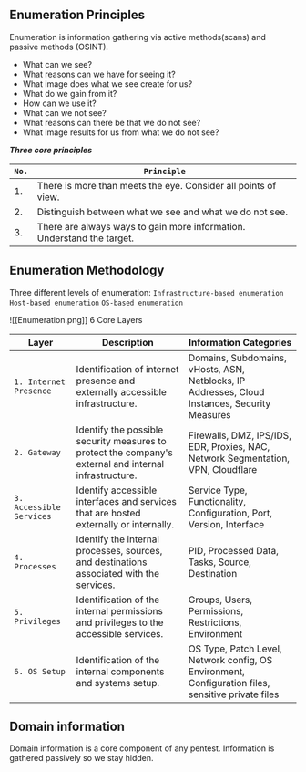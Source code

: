 ## Enumeration Principles
Enumeration is information gathering via active methods(scans) and passive methods (OSINT).

- What can we see?
- What reasons can we have for seeing it?
- What image does what we see create for us?
- What do we gain from it?
- How can we use it?
- What can we not see?
- What reasons can there be that we do not see?
- What image results for us from what we do not see?

***Three core principles***

| **`No.`** | **`Principle`**                                                        |
| --------- | ---------------------------------------------------------------------- |
| 1.        | There is more than meets the eye. Consider all points of view.         |
| 2.        | Distinguish between what we see and what we do not see.                |
| 3.        | There are always ways to gain more information. Understand the target. |

## Enumeration Methodology
Three different levels of enumeration: `Infrastructure-based enumeration` `Host-based enumeration` `OS-based enumeration`

![[Enumeration.png]]
6 Core Layers

| **Layer**                | **Description**                                                                                        | **Information Categories**                                                                         |
| ------------------------ | ------------------------------------------------------------------------------------------------------ | -------------------------------------------------------------------------------------------------- |
| `1. Internet Presence`   | Identification of internet presence and externally accessible infrastructure.                          | Domains, Subdomains, vHosts, ASN, Netblocks, IP Addresses, Cloud Instances, Security Measures      |
| `2. Gateway`             | Identify the possible security measures to protect the company's external and internal infrastructure. | Firewalls, DMZ, IPS/IDS, EDR, Proxies, NAC, Network Segmentation, VPN, Cloudflare                  |
| `3. Accessible Services` | Identify accessible interfaces and services that are hosted externally or internally.                  | Service Type, Functionality, Configuration, Port, Version, Interface                               |
| `4. Processes`           | Identify the internal processes, sources, and destinations associated with the services.               | PID, Processed Data, Tasks, Source, Destination                                                    |
| `5. Privileges`          | Identification of the internal permissions and privileges to the accessible services.                  | Groups, Users, Permissions, Restrictions, Environment                                              |
| `6. OS Setup`            | Identification of the internal components and systems setup.                                           | OS Type, Patch Level, Network config, OS Environment, Configuration files, sensitive private files |

## Domain information
Domain information is a core component of any pentest.
Information is gathered passively so we stay hidden.

